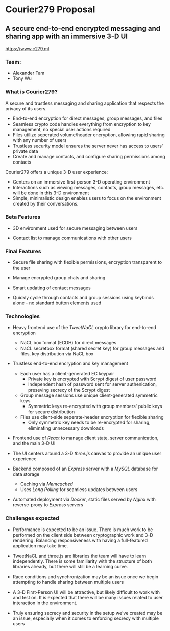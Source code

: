 # Courier279 Proposal

## A secure end-to-end encrypted messaging and sharing app with an immersive 3-D UI

https://www.c279.ml

### Team:
- Alexander Tam
- Tony Wu

### What is Courier279?

A secure and trustless messaging and sharing application that respects the privacy of its users.
- End-to-end encryption for direct messages, group messages, and files
- Seamless crypto code handles everything from encryption to key management, no special user actions required
- Files utilize seperated volume/header encryption, allowing rapid sharing with any number of users
- Trustless security model ensures the server never has access to users' private data
- Create and manage contacts, and configure sharing permissions among contacts

Courier279 offers a unique 3-D user experience:
- Centers on an immersive first-person 3-D operating environment
- Interactions such as viewing messages, contacts, group messages, etc. will be done in this 3-D environment
- Simple, minimalistic design enables users to focus on the environment created by their conversations.

### Beta Features

- 3D environment used for secure messaging between users

- Contact list to manage communications with other users

### Final Features

- Secure file sharing with flexible permissions, encryption transparent to the user

- Manage encrypted group chats and sharing

- Smart updating of contact messages

- Quickly cycle through contacts and group sessions using keybinds alone - no standard button elements used

### Technologies

- Heavy frontend use of the *TweetNaCL* crypto library for end-to-end encryption
  - NaCL box format (ECDH) for direct messages
  - NaCL secretbox format (shared secret key) for group messages and files, key distribution via NaCL box

- Trustless end-to-end encryption and key management
  - Each user has a client-generated EC keypair
    - Private key is encrypted with Scrypt digest of user password
    - Independent hash of password sent for server authenication, preseving secrecy of the Scrypt digest
  - Group message sessions use unique client-generated symmetric keys
    - Symmetric keys re-encrypted with group members' public keys for secure distribution
  - Files use client-side seperate-header encryption for flexible sharing
    - Only symmetric key needs to be re-encrypted for sharing, eliminating unnecessary downloads

- Frontend use of *React* to manage client state, server communication, and the main 3-D UI

- The UI centers around a 3-D *three.js* canvas to provide an unique user experience

- Backend composed of an *Express* server with a *MySQL* database for data storage
  - Caching via *Memcached*
  - Uses *Long Polling* for seamless updates between users

- Automated deployment via *Docker*, static files served by *Nginx* with reverse-proxy to *Express* servers

### Challenges expected

- Performance is expected to be an issue. There is much work to be performed on the client side between cryptographic work and 3-D rendering. Balancing responsiveness with having a full-featured application may take time.

- TweetNaCL and three.js are libraries the team will have to learn independently. There is some familiarity with the structure of both libraries already, but there will still be a learning curve.

- Race conditions and synchronization may be an issue once we begin attempting to handle sharing between multiple users

- A 3-D First-Person UI will be attractive, but likely difficult to work with and test on. It is expected that there will be many issues related to user interaction in the environment.

- Truly ensuring secrecy and security in the setup we've created may be an issue, especially when it comes to enforcing secrecy with multiple users
